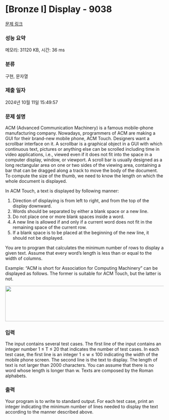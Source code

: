 # [Bronze I] Display - 9038 

[문제 링크](https://www.acmicpc.net/problem/9038) 

### 성능 요약

메모리: 31120 KB, 시간: 36 ms

### 분류

구현, 문자열

### 제출 일자

2024년 10월 11일 15:49:57

### 문제 설명

<p>ACM (Advanced Communication Machinery) is a famous mobile-phone manufacturing company. Nowadays, programmers of ACM are making a GUI for their brand-new mobile phone, ACM Touch. Designers want a scrollbar interface on it. A scrollbar is a graphical object in a GUI with which continuous text, pictures or anything else can be scrolled including time in video applications, i.e., viewed even if it does not fit into the space in a computer display, window, or viewport. A scroll bar is usually designed as a long rectangular area on one or two sides of the viewing area, containing a bar that can be dragged along a track to move the body of the document. To compute the size of the thumb, we need to know the length on which the whole document is displayed.</p>

<p>In ACM Touch, a text is displayed by following manner:</p>

<ol>
	<li>Direction of displaying is from left to right, and from the top of the display downward.</li>
	<li>Words should be separated by either a blank space or a new line.</li>
	<li>Do not place one or more blank spaces inside a word.</li>
	<li>A new line is allowed if and only if a current word does not fit in the remaining space of the current row.</li>
	<li>If a blank space is to be placed at the beginning of the new line, it should not be displayed.</li>
</ol>

<p>You are to program that calculates the minimum number of rows to display a given text. Assume that every word’s length is less than or equal to the width of columns.</p>

<p>Example: “ACM is short for Association for Computing Machinery” can be displayed as follows. The former is suitable for ACM Touch, but the latter is not.</p>

<p><img alt="" src="https://onlinejudgeimages.s3.amazonaws.com/problem/9038/%EC%8A%A4%ED%81%AC%EB%A6%B0%EC%83%B7%202017-01-05%20%EC%98%A4%ED%9B%84%202.33.38.png" style="height:113px; width:535px"></p>

### 입력 

 <p>The input contains several test cases. The first line of the input contains an integer number 1 ≤ T ≤ 20 that indicates the number of test cases. In each test case, the first line is an integer 1 ≤ w ≤ 100 indicating the width of the mobile phone screen. The second line is the text to display. The length of text is not larger than 2000 characters. You can assume that there is no word whose length is longer than w. Texts are composed by the Roman alphabets.</p>

### 출력 

 <p>Your program is to write to standard output. For each test case, print an integer indicating the minimum number of lines needed to display the text according to the manner described above.</p>

